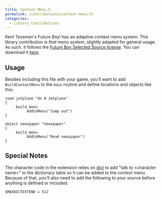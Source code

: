 ```yaml
---
title: Context Menu.h
permalink: /contributions/context-menu.h/
categories: 
  - Library Contributions
---
```


Kent Tessman's Future Boy! has an adaptive context menu system. This
library contribution is *that* menu system, slightly adapted for general
usage. As such, it follows the
[Future Boy Selected Source license](misc/future-boy-license/).
You can download it [here](https://raw.githubusercontent.com/hugoif/library-contributions/main/context_menu.h).

## Usage

Besides including this file with your game, you'll want to add
`BuildContextMenu` to the `main` routine and define locations and
objects like this:

    room jetplane "On A Jetplane"
    {
         build_menu
              AddtoMenu("Jump out")
    }

    object newspaper "newspaper"
    {
         build_menu
              AddtoMenu("Read newspaper")
    }

## Special Notes

The character code in the extension relies on [dict](strings/dict/) to
add "talk to &lt;character name&gt;" to the dictionary table so it can be
added to the context menu. Because of that, you'll also need to add the
following to your source before anything is defined or included:

    $MAXDICTEXTEND = 512
